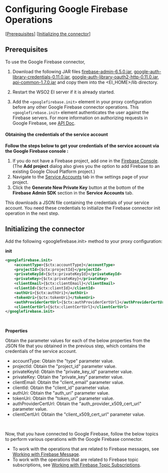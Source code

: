 # Configuring Google Firebase Operations

[[Prerequisites](#Prerequisites)] [[Initializing the connector](#initializing-the-connector)]


## Prerequisites

To use the Google Firebase connector,
1. Download the following JAR files [firebase-admin-6.5.0.jar](https://mvnrepository.com/artifact/com.google.firebase/firebase-admin/6.5.0), [google-auth-library-credentials-0.11.0.jar](https://mvnrepository.com/artifact/com.google.auth/google-auth-library-credentials/0.11.0), [google-auth-library-oauth2-http-0.11.0.jar](https://mvnrepository.com/artifact/com.google.auth/google-auth-library-oauth2-http/0.11.0), [api-common-1.7.0.jar](https://mvnrepository.com/artifact/com.google.api/api-common/1.7.0) and copy them into the <EI_HOME>/lib directory.

2. Restart the WSO2 EI server if it is already started. 
3. Add the `<googlefirebase.init>` element in your proxy configuration before any other Google Firebase connector
operations. This `<googlefirebase.init>` element authenticates the user against the Firebase servers. For more information on authorizing requests in Google Firebase, see [API Doc](https://firebase.google.com/docs/admin/setup).


#### Obtaining the credentials of the service account

**Follow the steps below to get your credentials of the service account via the Google Firebase console :**

1. If you do not have a Firebase project, add one in the [Firebase Console](https://console.firebase.google.com).
(The **Add project** dialog also gives you the option to add Firebase to an existing Google Cloud Platform project.)
3. Navigate to the [Service Accounts](https://console.firebase.google.com/project/_/settings/serviceaccounts/adminsdk) tab in thw settings page of your project.
4. Click the **Generate New Private Key** button at the bottom of the **Firebase Admin SDK** section in the **Service Accounts** tab.

This downloads a JSON file containing the credentials of your service account. You need these credentials to initialize the Firebase connector init operation in the next step.

## Initializing the connector
Add the following <googlefirebase.init> method to your proxy configuration:

**init**
```xml
<googlefirebase.init>
    <accountType>{$ctx:accountType}</accountType>
    <projectId>{$ctx:projectId}</projectId>
    <privateKeyId>{$ctx:privateKeyId}</privateKeyId>
    <privateKey>{$ctx:privateKey}</privateKey>
    <clientEmail>{$ctx:clientEmail}</clientEmail>
    <clientId>{$ctx:clientId}</clientId>
    <authUri>{$ctx:authUri}</authUri>
    <tokenUri>{$ctx:tokenUri}</tokenUri>
    <authProviderCertUrl>{$ctx:authProviderCertUrl}</authProviderCertUrl>
    <clientCertUrl>{$ctx:clientCertUrl}</clientCertUrl>
</googlefirebase.init>
```

<br/>


**Properties**

Obtain the parameter values for each of the below properties from the JSON file that you obtained in the previous step, which contains the credentials of the service account.

* accountType: Obtain the "type" parameter value.
* projectId: Obtain the "project_id" parameter value.
* privateKeyId: Obtain the "private_key_id" parameter value.
* privateKey: Obtain the "private_key" parameter value.
* clientEmail: Obtain the "client_email" parameter value.
* clientId: Obtain the "client_id" parameter value.
* authUri: Obtain the "auth_uri" parameter value.
* tokenUri: Obtain the "token_uri" parameter value.
* authProviderCertUrl: Obtain the "auth_provider_x509_cert_url" parameter value.
* clientCertUrl: Obtain the "client_x509_cert_url" parameter value.

<br/>

Now, that you have connected to Google Firebase, follow the below topics to perform various operations with the Google Firebase connector.

* To work with the operations that are related to Firebase messages, see [Working with Firebase Message](message.md).
* To work with the operations that are related to Firebase topic subscriptions, see [Working with Firebase Topic Subscriptions](topic.md).
